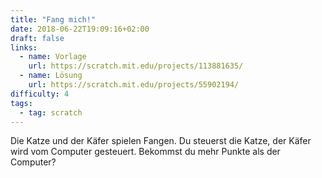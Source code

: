```yaml
---
title: "Fang mich!"
date: 2018-06-22T19:09:16+02:00
draft: false
links:
  - name: Vorlage
    url: https://scratch.mit.edu/projects/113881635/
  - name: Lösung
    url: https://scratch.mit.edu/projects/55902194/
difficulty: 4
tags:
  - tag: scratch
---
```

Die Katze und der Käfer spielen Fangen. Du steuerst die Katze, der Käfer wird vom Computer gesteuert. Bekommst du mehr Punkte als der Computer?
